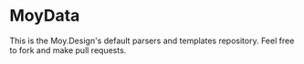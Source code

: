# MoyData

This is the Moy.Design's default parsers and templates repository. Feel free to fork and make pull requests.
